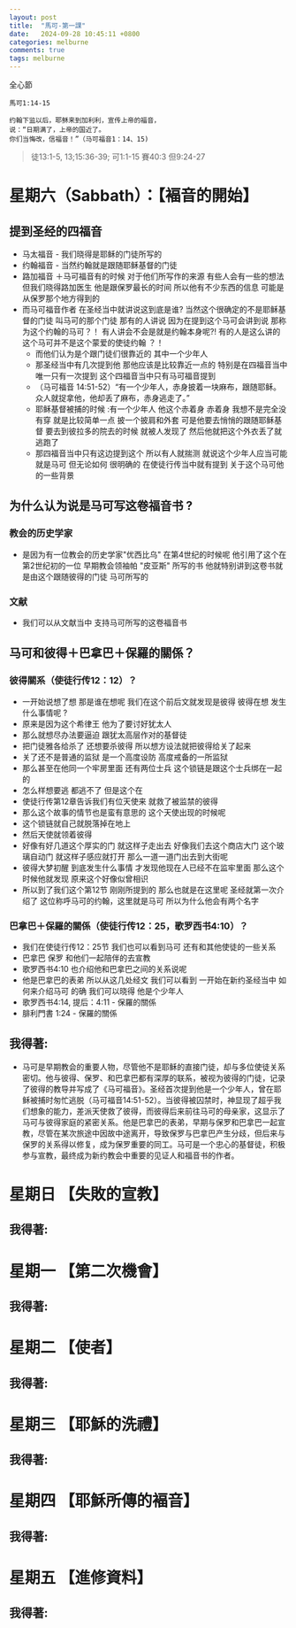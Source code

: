 ```yaml
---
layout: post
title:  "馬可-第一課"
date:   2024-09-28 10:45:11 +0800
categories: melburne
comments: true
tags: melburne 
---
```


全心節
~~~
馬可1:14-15

约翰下监以后，耶稣来到加利利，宣传上帝的福音，
说：“日期满了，上帝的国近了。
你们当悔改，信福音！”（马可福音1：14、15)

~~~
>徒13:1-5, 13;15:36-39; 
>可1:1-15
>賽40:3
>但9:24-27

# 星期六（Sabbath）：【褔音的開始】

          
## 提到圣经的四福音 
- 马太福音 - 我们晓得是耶稣的门徒所写的 
- 约翰福音 - 当然约翰就是跟随耶稣基督的门徒 
- 路加福音 ＋马可福音有的时候 对于他们所写作的来源 有些人会有一些的想法 但我们晓得路加医生 
   他是跟保罗最长的时间 所以他有不少东西的信息 可能是从保罗那个地方得到的
- 而马可福音作者 在圣经当中就讲说这到底是谁? 当然这个很确定的不是耶稣基督的门徒 叫马可的那个门徒
    那有的人讲说 因为在提到这个马可会讲到说 那称为这个约翰的马可？！ 有人讲会不会是就是约翰本身呢?! 有的人是这么讲的  这个马可并不是这个蒙爱的使徒约翰 ？！
    - 而他们认为是个跟门徒们很靠近的 其中一个少年人 
    - 那圣经当中有几次提到他 那他应该是比较靠近一点的 特别是在四福音当中 唯一只有一次提到 这个四福音当中只有马可福音提到 
    - （马可福音 14:51-52）“有一个少年人，赤身披着一块麻布，跟随耶稣。众人就捉拿他，他却丢了麻布，赤身逃走了。”
    - 耶稣基督被捕的时候 :有一个少年人 他这个赤着身 赤着身 我想不是完全没有穿 就是比较简单一点 披一个披肩和外套 可是他要去悄悄的跟随耶稣基督 要去到彼拉多的院去的时候 就被人发现了 然后他就把这个外衣丢了就逃跑了 
    - 那四福音当中只有这边提到这个 所以有人就揣测 就说这个少年人应当可能就是马可 但无论如何 很明确的 在使徒行传当中就有提到 关于这个马可他的一些背景 

## 为什么认为说是马可写这卷福音书 ?
### 教会的历史学家
  - 是因为有一位教会的历史学家"优西比乌" 在第4世纪的时候呢 他引用了这个在第2世纪初的一位 早期教会领袖帕 "皮亚斯" 所写的书 他就特别讲到这卷书就是由这个跟随彼得的门徒 马可所写的 

### 文献
  - 我们可以从文献当中 支持马可所写的这卷福音书 



## 马可和彼得＋巴拿巴＋保羅的關係？
### 彼得關系（使徒行传12：12）？
- 一开始说想了想 那是谁在想呢 我们在这个前后文就发现是彼得 彼得在想 发生什么事情呢 ?
- 原来是因为这个希律王 他为了要讨好犹太人 
- 那么就想尽办法要逼迫 跟犹太高层作对的基督徒 
- 把门徒雅各给杀了 还想要杀彼得 所以想方设法就把彼得给关了起来 
- 关了还不是普通的监狱 是一个高度设防 高度戒备的一所监狱 
- 那么甚至在他同一个牢房里面 还有两位士兵 这个锁链是跟这个士兵绑在一起的 
- 怎么样想要逃 都逃不了 但是这个在
- 使徒行传第12章告诉我们有位天使来 就救了被监禁的彼得 
- 那么这个故事的情节也是蛮有意思的 这个天使出现的时候呢 
- 这个锁链就自己就脱落掉在地上 
- 然后天使就领着彼得 
- 好像有好几道这个厚实的门 就这样子走出去 好像我们去这个商店大门 这个玻璃自动门 就这样子感应就打开 那么一道一道门出去到大街呢 
- 彼得大梦初醒 到底发生什么事情 才发现他现在人已经不在监牢里面 那么这个时候他就发现 原来这个好像似曾相识 
- 所以到了我们这个第12节 刚刚所提到的 那么也就是在这里呢 圣经就第一次介绍了 这位称呼马可的约翰，这里就是马可 所以为什么他会有两个名字 

### 巴拿巴＋保羅的關係（使徒行传12：25，歌罗西书4:10）？ 
- 我们在使徒行传12：25节 我们也可以看到马可 还有和其他使徒的一些关系 
- 巴拿巴 保罗 和他们一起陪伴的去宣教 
- 歌罗西书4:10 也介绍他和巴拿巴之间的关系说呢 
- 他是巴拿巴的表弟 所以从这几处经文 我们可以看到 一开始在新约圣经当中 如何来介绍马可 的确 我们可以晓得 他是个少年人
- 歌罗西书4:14, 提后：4:11 - 保羅的關係
- 腓利門書 1:24 -  保羅的關係


## 我得著:
- 马可是早期教会的重要人物，尽管他不是耶稣的直接门徒，却与多位使徒关系密切。他与彼得、保罗、和巴拿巴都有深厚的联系，被视为彼得的门徒，记录了彼得的教导并写成了《马可福音》。圣经首次提到他是一个少年人，曾在耶稣被捕时匆忙逃脱（马可福音14:51-52）。当彼得被囚禁时，神显现了超乎我们想象的能力，差派天使救了彼得，而彼得后来前往马可的母亲家，这显示了马可与彼得家庭的紧密关系。他是巴拿巴的表弟，早期与保罗和巴拿巴一起宣教，尽管在某次旅途中因故中途离开，导致保罗与巴拿巴产生分歧，但后来与保罗的关系得以修复，成为保罗重要的同工。马可是一个忠心的基督徒，积极参与宣教，最终成为新约教会中重要的见证人和福音书的作者。


# 星期日 【失敗的宣教】 


## 我得著:

# 星期一 【第二次機會】
## 我得著:

# 星期二 【使者】
## 我得著:


# 星期三 【耶穌的洗禮】
## 我得著:


# 星期四 【耶穌所傳的褔音】 
## 我得著:


# 星期五 【進修資料】 
## 我得著:

